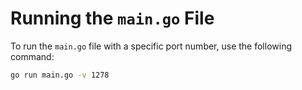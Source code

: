 # Running the `main.go` File

To run the `main.go` file with a specific port number, use the following command:

```bash
go run main.go -v 1278

